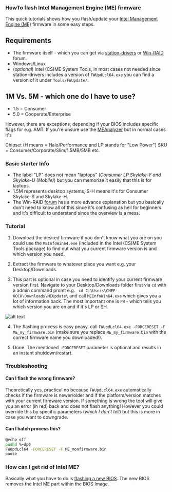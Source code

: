 ### HowTo flash Intel Management Engine (ME) firmware

This quick tutorials shows how you flash/update your [Intel Management Engine (ME)](https://en.wikipedia.org/wiki/Intel_Management_Engine) firmware in some easy steps.

## Requirements
* The firmware itself - which you can get via [station-drivers](https://www.station-drivers.com/index.php?option=com_remository&Itemid=352&func=select&id=88&lang=en-nz) or [Win-RAID](https://www.win-raid.com/t596f39-Intel-Management-Engine-Drivers-Firmware-amp-System-Tools.html) forum.
* Windows/Linux
* (_optional_) Intel (CS)ME System Tools, in most cases not needed since station-drivers includes a version of `FWUpdLcl64.exe` you can find a version of it under `Tools/FWUpdate/`.

## 1M Vs. 5M - which one do I have to use?

* 1.5 = Consumer
* 5.0 = Cooperate/Enterprise

However, there are exceptions, depending if your BIOS includes specific flags for e.g. AMT. If you're unsure use the [MEAnalyzer](https://github.com/platomav/MEAnalyzer) but in normal cases it's 

Chipset (H means = Halo/Performance and LP stands for "Low Power")
SKU = Consumer/Corporate/Slim/1.5MB/5MB etc.


### Basic starter Info
- The label "LP" does not mean "laptops" (_Consumer LP Skylake-Y and Skylake-U (Mobile)_) but you can memorize it easily that this is for laptops.
- 1.5M represents desktop systems, S-H means it's for Consumer Skylake-S and Skylake-H.
- The Win-RAID [forum](https://www.win-raid.com/t596f39-Intel-Management-Engine-Drivers-Firmware-amp-System-Tools.html) has a more advance explanation but you basically don't need to know all of this since it's confusing as hell for beginners and it's difficult to understand since the overview is a mess.

### Tutorial

1. Download the desired firmware if you don't know what you are on you could use the `MEInfoWin64.exe` (included in the Intel (CS)ME System Tools package) fo find out what you current firmware version is and which version you need.

2. Extract the firmware to whatever place you want e.g. your Desktop/Downloads.

3. This part is optional in case you need to identify your current firmware version first. Navigate to your Desktop/Downloads folder first via `cd` with a admin command promt e.g. ` cd C:\Users\CHEF-KOCH\Downloads\MEUpdate\` and call `MEInfoWin64.exe` which gives you a lot of information back. The most important one is `FW` - which tells you which version you are on and if it's LP or SH.

![alt text](https://raw.githubusercontent.com/CHEF-KOCH/HowTo-flash-Intel-Management-Engine-ME-firmware/master/Screenshots/1.png)


4. The flashing process is easy peasy, call `FWUpdLcl64.exe -FORCERESET -F ME_my_firmware.bin` (make sure you replace `ME_my_firmware.bin` with the correct firmware name you downloaded!).

5. Done. The mentioned `-FORCERESET` parameter is optional and results in an instant shutdown/restart.

### Troubleshooting

#### Can I flash the wrong firmware? 

Theoretically yes, practical no because `FWUpdLcl64.exe` automatically checks if the firmware is newer/older and if the platform/version matches with your current firmware version. If something is wrong the tool will give you an error (in red) back and does not flash anything! However you could override this by specific parameters (_which I don't tell_) but this is more in case you want to downgrade.

#### Can I batch process this?

```bash
@echo off
pushd %~dp0
FWUpdLcl64 -FORCERESET -F ME_monfirmware.bin
pause
```

### How can I get rid of Intel ME?

Basically what you have to do is [flashing a new BIOS](https://github.com/corna/me_cleaner/wiki/How-to-apply-me_cleaner). The new BIOS removes the Intel ME part within the BIOS Image. 
